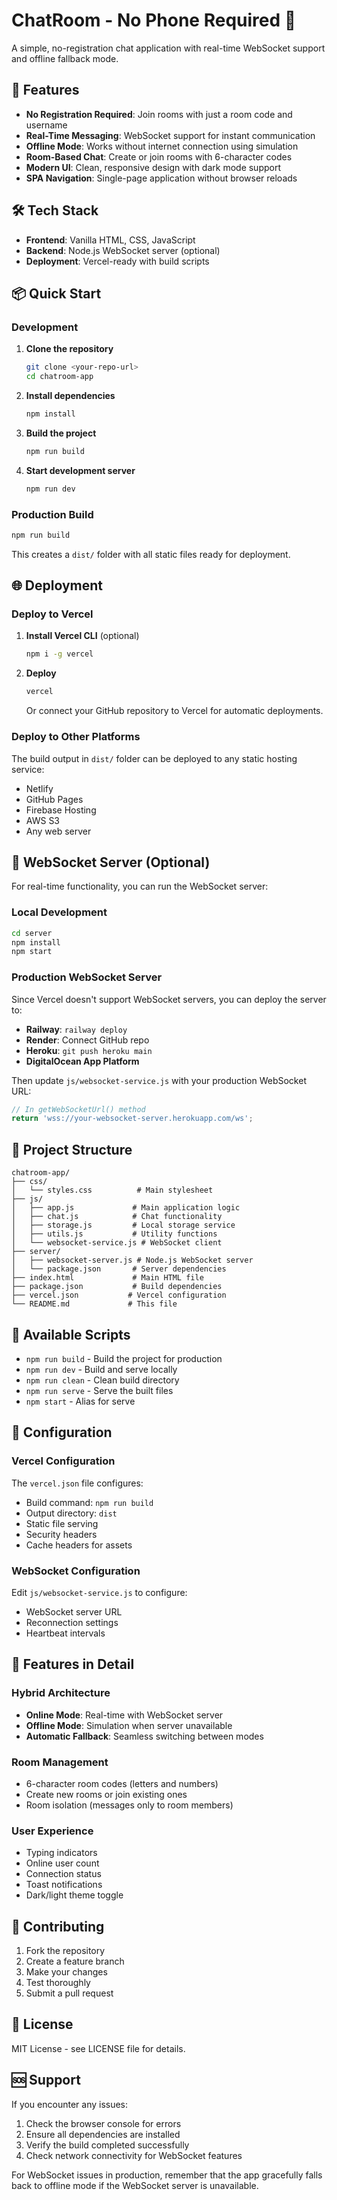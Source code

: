 # ChatRoom - No Phone Required 💬

A simple, no-registration chat application with real-time WebSocket support and offline fallback mode.

## 🚀 Features

- **No Registration Required**: Join rooms with just a room code and username
- **Real-Time Messaging**: WebSocket support for instant communication
- **Offline Mode**: Works without internet connection using simulation
- **Room-Based Chat**: Create or join rooms with 6-character codes
- **Modern UI**: Clean, responsive design with dark mode support
- **SPA Navigation**: Single-page application without browser reloads

## 🛠️ Tech Stack

- **Frontend**: Vanilla HTML, CSS, JavaScript
- **Backend**: Node.js WebSocket server (optional)
- **Deployment**: Vercel-ready with build scripts

## 📦 Quick Start

### Development

1. **Clone the repository**
   ```bash
   git clone <your-repo-url>
   cd chatroom-app
   ```

2. **Install dependencies**
   ```bash
   npm install
   ```

3. **Build the project**
   ```bash
   npm run build
   ```

4. **Start development server**
   ```bash
   npm run dev
   ```

### Production Build

```bash
npm run build
```

This creates a `dist/` folder with all static files ready for deployment.

## 🌐 Deployment

### Deploy to Vercel

1. **Install Vercel CLI** (optional)
   ```bash
   npm i -g vercel
   ```

2. **Deploy**
   ```bash
   vercel
   ```

   Or connect your GitHub repository to Vercel for automatic deployments.

### Deploy to Other Platforms

The build output in `dist/` folder can be deployed to any static hosting service:
- Netlify
- GitHub Pages
- Firebase Hosting
- AWS S3
- Any web server

## 🔌 WebSocket Server (Optional)

For real-time functionality, you can run the WebSocket server:

### Local Development
```bash
cd server
npm install
npm start
```

### Production WebSocket Server

Since Vercel doesn't support WebSocket servers, you can deploy the server to:
- **Railway**: `railway deploy`
- **Render**: Connect GitHub repo
- **Heroku**: `git push heroku main`
- **DigitalOcean App Platform**

Then update `js/websocket-service.js` with your production WebSocket URL:

```javascript
// In getWebSocketUrl() method
return 'wss://your-websocket-server.herokuapp.com/ws';
```

## 📁 Project Structure

```
chatroom-app/
├── css/
│   └── styles.css          # Main stylesheet
├── js/
│   ├── app.js             # Main application logic
│   ├── chat.js            # Chat functionality
│   ├── storage.js         # Local storage service
│   ├── utils.js           # Utility functions
│   └── websocket-service.js # WebSocket client
├── server/
│   ├── websocket-server.js # Node.js WebSocket server
│   └── package.json       # Server dependencies
├── index.html             # Main HTML file
├── package.json           # Build dependencies
├── vercel.json           # Vercel configuration
└── README.md             # This file
```

## 🎯 Available Scripts

- `npm run build` - Build the project for production
- `npm run dev` - Build and serve locally
- `npm run clean` - Clean build directory
- `npm run serve` - Serve the built files
- `npm start` - Alias for serve

## 🔧 Configuration

### Vercel Configuration

The `vercel.json` file configures:
- Build command: `npm run build`
- Output directory: `dist`
- Static file serving
- Security headers
- Cache headers for assets

### WebSocket Configuration

Edit `js/websocket-service.js` to configure:
- WebSocket server URL
- Reconnection settings
- Heartbeat intervals

## 🌟 Features in Detail

### Hybrid Architecture
- **Online Mode**: Real-time with WebSocket server
- **Offline Mode**: Simulation when server unavailable
- **Automatic Fallback**: Seamless switching between modes

### Room Management
- 6-character room codes (letters and numbers)
- Create new rooms or join existing ones
- Room isolation (messages only to room members)

### User Experience
- Typing indicators
- Online user count
- Connection status
- Toast notifications
- Dark/light theme toggle

## 🤝 Contributing

1. Fork the repository
2. Create a feature branch
3. Make your changes
4. Test thoroughly
5. Submit a pull request

## 📄 License

MIT License - see LICENSE file for details.

## 🆘 Support

If you encounter any issues:
1. Check the browser console for errors
2. Ensure all dependencies are installed
3. Verify the build completed successfully
4. Check network connectivity for WebSocket features

For WebSocket issues in production, remember that the app gracefully falls back to offline mode if the WebSocket server is unavailable.
